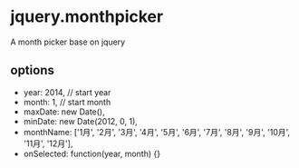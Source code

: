 jquery.monthpicker
==================

A month picker base on jquery

## options
* year: 2014, // start year
*	month: 1,   // start month
*	maxDate: new Date(),
*	minDate: new Date(2012, 0, 1),
*	monthName: ['1月', '2月', '3月', '4月', '5月', '6月', '7月', '8月', '9月', '10月', '11月', '12月'],
*	onSelected: function(year, month) {}
